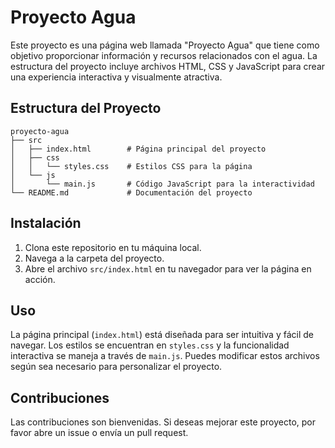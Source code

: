 # Proyecto Agua

Este proyecto es una página web llamada "Proyecto Agua" que tiene como objetivo proporcionar información y recursos relacionados con el agua. La estructura del proyecto incluye archivos HTML, CSS y JavaScript para crear una experiencia interactiva y visualmente atractiva.

## Estructura del Proyecto

```
proyecto-agua
├── src
│   ├── index.html        # Página principal del proyecto
│   ├── css
│   │   └── styles.css    # Estilos CSS para la página
│   └── js
│       └── main.js       # Código JavaScript para la interactividad
└── README.md             # Documentación del proyecto
```

## Instalación

1. Clona este repositorio en tu máquina local.
2. Navega a la carpeta del proyecto.
3. Abre el archivo `src/index.html` en tu navegador para ver la página en acción.

## Uso

La página principal (`index.html`) está diseñada para ser intuitiva y fácil de navegar. Los estilos se encuentran en `styles.css` y la funcionalidad interactiva se maneja a través de `main.js`. Puedes modificar estos archivos según sea necesario para personalizar el proyecto.

## Contribuciones

Las contribuciones son bienvenidas. Si deseas mejorar este proyecto, por favor abre un issue o envía un pull request.
